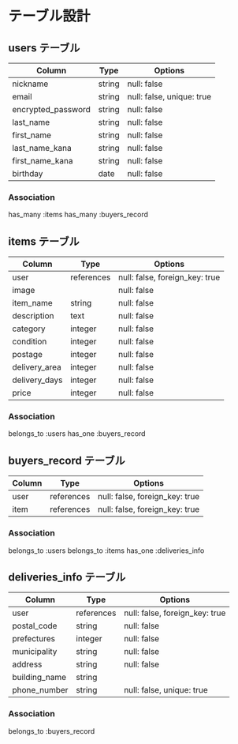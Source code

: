 # テーブル設計


## users テーブル

| Column                  | Type       | Options                    |
| ----------------------- | ---------- | -------------------------- |
| nickname                | string     | null: false                |
| email                   | string     | null: false, unique: true  |
| encrypted_password      | string     | null: false                |
| last_name               | string     | null: false                |
| first_name              | string     | null: false                |
| last_name_kana          | string     | null: false                |
| first_name_kana         | string     | null: false                |
| birthday                | date       | null: false                |

### Association

 has_many :items
 has_many :buyers_record
 
## items テーブル

| Column                 | Type        | Options                         |
| ---------------------- | ----------- | ------------------------------- |
| user                   | references  | null: false, foreign_key: true  |
| image                  |             | null: false                     |
| item_name              | string      | null: false                     |
| description            | text        | null: false                     |
| category               | integer     | null: false                     |
| condition              | integer     | null: false                     |
| postage                | integer     | null: false                     |
| delivery_area          | integer     | null: false                     |
| delivery_days          | integer     | null: false                     |
| price                  | integer     | null: false                     |

### Association

belongs_to :users
has_one :buyers_record


## buyers_record テーブル

| Column                 | Type        | Options                         |
| ---------------------- | ----------- | ------------------------------- |
| user                   | references  | null: false, foreign_key: true  |
| item                   | references  | null: false, foreign_key: true  |

### Association

belongs_to :users
belongs_to :items
has_one :deliveries_info

## deliveries_info テーブル

| Column                 | Type        | Options                         |
| ---------------------- | ----------- | ------------------------------- |
| user                   | references  | null: false, foreign_key: true  |
| postal_code            | string      | null: false                     |
| prefectures            | integer     | null: false                     |
| municipality           | string      | null: false                     |
| address                | string      | null: false                     |
| building_name          | string      |                                 | 
| phone_number           | string      | null: false, unique: true       |

### Association

 belongs_to :buyers_record